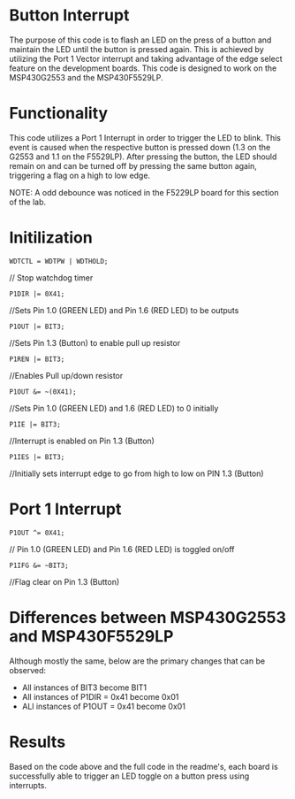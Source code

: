 # Button Interrupt
  The purpose of this code is to flash an LED on the press of a button and maintain the LED until the button is pressed again.
This is achieved by utilizing the Port 1 Vector interrupt and taking advantage of the edge select feature on the development boards.
This code is designed to work on the MSP430G2553 and the MSP430F5529LP.

# Functionality
This code utilizes a Port 1 Interrupt in order to trigger the LED to blink. This event is caused when the respective button is pressed down (1.3 on the G2553 and 1.1 on the F5529LP). After pressing the button, the LED should remain on and can be turned off by pressing the same button again, triggering a flag on a high to low edge.

NOTE: A odd debounce was noticed in the F5229LP board for this section of the lab.

# Initilization

    WDTCTL = WDTPW | WDTHOLD;	
// Stop watchdog timer

    P1DIR |= 0X41;
//Sets Pin 1.0 (GREEN LED) and Pin 1.6 (RED LED) to be outputs

    P1OUT |= BIT3;
//Sets Pin 1.3 (Button) to enable pull up resistor

    P1REN |= BIT3; 
//Enables Pull up/down resistor

    P1OUT &= ~(0X41);
//Sets Pin 1.0 (GREEN LED) and 1.6 (RED LED) to 0 initially

    P1IE |= BIT3; 
//Interrupt is enabled on Pin 1.3 (Button)

    P1IES |= BIT3;
//Initially sets interrupt edge to go from high to low on PIN 1.3 (Button)

# Port 1 Interrupt

    P1OUT ^= 0X41; 
// Pin 1.0 (GREEN LED) and Pin 1.6 (RED LED) is toggled on/off

    P1IFG &= ~BIT3; 
//Flag clear on Pin 1.3 (Button)

# Differences between MSP430G2553 and MSP430F5529LP
Although mostly the same, below are the primary changes that can be observed:
- All instances of BIT3 become BIT1
- All instances of P1DIR = 0x41 become 0x01
- ALl instances of P1OUT = 0x41 become 0x01

# Results
Based on the code above and the full code in the readme's, each board is successfully able to trigger an LED toggle on a button press using interrupts.

